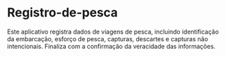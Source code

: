 # Registro-de-pesca
Este aplicativo registra dados de viagens de pesca, incluindo identificação da embarcação, esforço de pesca, capturas, descartes e capturas não intencionais. Finaliza com a confirmação da veracidade das informações.
